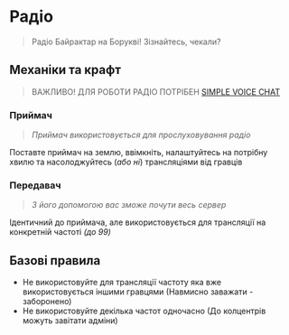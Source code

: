 # Радіо

> Радіо Байрактар на Борукві! Зізнайтесь, чекали?

## Механіки та крафт

> ВАЖЛИВО! ДЛЯ РОБОТИ РАДІО ПОТРІБЕН [SIMPLE VOICE CHAT](/mechanics/voice-chat.md)

### Приймач

> *Приймач використовується для прослуховування радіо*

 Поставте приймач на землю, ввімкніть, налаштуйтесь на потрібну хвилю та насолоджуйтесь (*або ні*) трансляціями від гравців

### Передавач

>*З його допомогою вас зможе почути весь сервер*

Ідентичний до приймача, але використовується для трансляції на конкретній частоті *(до 99)*

## Базові правила

- Не використовуйте для трансляції частоту яка вже використовується іншими гравцями (Навмисно заважати - заборонено)
- Не використовуйте декілька частот одночасно (До колцентрів можуть завітати адміни)